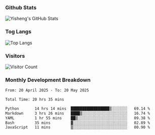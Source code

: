 ### Github Stats
![Yisheng's GitHub Stats](https://github-readme-stats-9qabuvhk1-gongyisheng.vercel.app/api?username=gongyisheng&count_private=true&show_icons=true)
### Tog Langs
![Top Langs](https://github-readme-stats-9qabuvhk1-gongyisheng.vercel.app/api/top-langs/?username=gongyisheng&layout=compact)
### Visitors
![Visitor Count](https://profile-counter.glitch.me/gongyisheng/count.svg)
### Monthly Development Breakdown
<!--START_SECTION:waka-->

```txt
From: 20 April 2025 - To: 20 May 2025

Total Time: 20 hrs 35 mins

Python       14 hrs 14 mins  █████████████████▒░░░░░░░   69.14 %
Markdown     3 hrs 26 mins   ████▒░░░░░░░░░░░░░░░░░░░░   16.74 %
YAML         1 hr 55 mins    ██▒░░░░░░░░░░░░░░░░░░░░░░   09.38 %
Bash         35 mins         ▓░░░░░░░░░░░░░░░░░░░░░░░░   02.89 %
JavaScript   11 mins         ▒░░░░░░░░░░░░░░░░░░░░░░░░   00.90 %
```

<!--END_SECTION:waka-->
